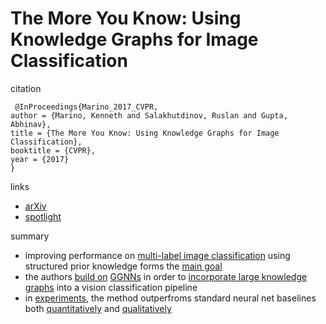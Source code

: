#  The More You Know: Using Knowledge Graphs for Image Classification

citation
```
 @InProceedings{Marino_2017_CVPR,
author = {Marino, Kenneth and Salakhutdinov, Ruslan and Gupta, Abhinav},
title = {The More You Know: Using Knowledge Graphs for Image Classification},
booktitle = {CVPR},
year = {2017}
}
```

links
- [arXiv](https://arxiv.org/abs/1612.04844)
- [spotlight](https://www.youtube.com/watch?v=gN_w30U0cQE)

summary
- improving performance on [multi-label image classification](https://github.com/naganandy/geometric-deep-learning-literature/blob/master/conference-journal-articles/gsnn_cvpr17/gsnn_cvpr17_pic1.png?raw=true) using structured prior knowledge forms the [main goal](https://github.com/naganandy/geometric-deep-learning-literature/blob/master/conference-journal-articles/gsnn_cvpr17/gsnn_cvpr17_pic2.png?raw=true)
- the authors [build on](https://github.com/naganandy/geometric-deep-learning-literature/blob/master/conference-journal-articles/gsnn_cvpr17/gsnn_cvpr17_pic3.png?raw=true) [GGNNs](https://github.com/naganandy/geometric-deep-learning-literature/blob/master/conference-journal-articles/ggnn_iclr16.md) in order to [incorporate large knowledge graphs](https://github.com/naganandy/geometric-deep-learning-literature/blob/master/conference-journal-articles/gsnn_cvpr17/gsnn_cvpr17_pic4.png?raw=true) into a vision classification pipeline
- in [experiments](https://github.com/naganandy/geometric-deep-learning-literature/blob/master/conference-journal-articles/gsnn_cvpr17/gsnn_cvpr17_pic5.png?raw=true), the method outperfroms standard neural net baselines both [quantitatively](https://github.com/naganandy/geometric-deep-learning-literature/blob/master/conference-journal-articles/gsnn_cvpr17/gsnn_cvpr17_pic6.png?raw=true) and [qualitatively](https://github.com/naganandy/geometric-deep-learning-literature/blob/master/conference-journal-articles/gsnn_cvpr17/gsnn_cvpr17_pic7.png?raw=true)
